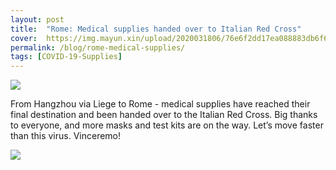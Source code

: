 ```yaml
---
layout: post
title:  "Rome: Medical supplies handed over to Italian Red Cross"
cover:  https://img.mayun.xin/upload/2020031806/76e6f2dd17ea088883db6f6f99689373.png
permalink: /blog/rome-medical-supplies/
tags: [COVID-19-Supplies]
---
```


![](https://img.mayun.xin/upload/2020031806/12f168f116e63e088888ac2f517c8e66.JPG)

From Hangzhou via Liege to Rome - medical supplies have reached their final destination and been handed over to the Italian Red Cross. Big thanks to everyone, and more masks and test kits are on the way. Let’s move faster than this virus. Vinceremo!

![](https://img.mayun.xin/upload/2020031806/c1eb9d86d851acd0901fd6db10bcd298.png)